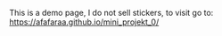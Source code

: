This is a demo page, I do not sell stickers,
to visit go to: https://afafaraa.github.io/mini_projekt_0/
